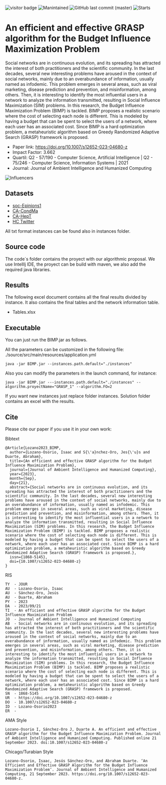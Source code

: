 ![visitor badge](https://vbr.wocr.tk/badge?page_id=isaaclo97.Budget-Influence-Maximization-Problem&color=be54c6&style=flat&logo=Github)
![Manintained](https://img.shields.io/badge/Maintained%3F-yes-green.svg)
![GitHub last commit (master)](https://img.shields.io/github/last-commit/isaaclo97/Budget-Influence-Maximization-Problem)
![Starts](https://img.shields.io/github/stars/isaaclo97/Budget-Influence-Maximization-Problem.svg)

# An efficient and effective GRASP algorithm for the Budget Influence Maximization Problem

Social networks are in continuous evolution, and its spreading has attracted the interest of both practitioners and the scientific community. In the last decades, several new interesting problems have aroused in the context of social networks, mainly due to an overabundance of information, usually named as infodemic. This problem emerges in several areas, such as viral marketing, disease prediction and prevention, and misinformation, among others. Then, it is interesting to identify the most influential users in a network to analyze the information transmitted, resulting in Social Influence Maximization (SIM) problems. In this research, the Budget Influence Maximization Problem (BIMP) is tackled. BIMP proposes a realistic scenario where the cost of selecting each node is different. This is modeled by having a budget that can be spent to select the users of a network, where each user has an associated cost. Since BIMP is a hard optimization problem, a metaheuristic algorithm based on Greedy Randomized Adaptive Search (GRASP) framework is proposed. 

* Paper link: <https://doi.org/10.1007/s12652-023-04680-z>
* Impact Factor: 3.662
* Quartil: Q2 - 57/190 - Computer Science, Artificial Intelligence | Q2 - 75/246 - Computer Science, Information Systems | 2021  <br>
* Journal: Journal of Ambient Intelligence and Humanized Computing

![Influencers](./img/influencers.jpg)

## Datasets

* [soc-Epinions1](https://snap.stanford.edu/data/soc-Epinions1.html)
* [CA-CondMa](https://snap.stanford.edu/data/ca-CondMat.html)
* [CA-HepT](https://snap.stanford.edu/data/ca-HepTh.html)
* [HC Twitter](./twitter/)


All txt format instances can be found also in instances folder.

## Source code

The code´s folder contains the proyect with our algorithmic proposal. We use IntellIj IDE, the proyect can be build with maven, we also add the required java libraries.


## Results

The following excel document contains all the final results divided by instance. It also contains the final tables and the network information table.

* Tables.xlsx


## Executable

You can just run the BIMP.jar as follows.

All the parameters can be customized in the following file: ./source/src/main/resources/application.yml

```
java -jar BIMP.jar --instances.path.default="./instances"
```

Also you can modify the parameters in the launch command, for instance:

```
java -jar BIMP.jar ---instances.path.default="./instances" --algorithm.proyectName="GRASP_1" --algorithm.FO=2 
```

If you want new instances just replace folder instances.
Solution folder contains an excel with the results.

## Cite

Please cite our paper if you use it in your own work:

Bibtext
```
﻿@Article{Lozano2023_BIMP,
  author={Lozano-Osorio, Isaac and S{\'a}nchez-Oro, Jes{\'u}s and Duarte, Abraham},
  title={An efficient and effective GRASP algorithm for the Budget Influence Maximization Problem},
  journal={Journal of Ambient Intelligence and Humanized Computing},
  year={2023},
  month={Sep},
  day={21},
  abstract={Social networks are in continuous evolution, and its spreading has attracted the interest of both practitioners and the scientific community. In the last decades, several new interesting problems have aroused in the context of social networks, mainly due to an overabundance of information, usually named as infodemic. This problem emerges in several areas, such as viral marketing, disease prediction and prevention, and misinformation, among others. Then, it is interesting to identify the most influential users in a network to analyze the information transmitted, resulting in Social Influence Maximization (SIM) problems. In this research, the Budget Influence Maximization Problem (BIMP) is tackled. BIMP proposes a realistic scenario where the cost of selecting each node is different. This is modeled by having a budget that can be spent to select the users of a network, where each user has an associated cost. Since BIMP is a hard optimization problem, a metaheuristic algorithm based on Greedy Randomized Adaptive Search (GRASP) framework is proposed.},
  issn={1868-5145},
  doi={10.1007/s12652-023-04680-z}
}
```

RIS
```
TY  - JOUR
AU  - Lozano-Osorio, Isaac
AU  - Sánchez-Oro, Jesús
AU  - Duarte, Abraham
PY  - 2023
DA  - 2023/09/21
TI  - An efficient and effective GRASP algorithm for the Budget Influence Maximization Problem
JO  - Journal of Ambient Intelligence and Humanized Computing
AB  - Social networks are in continuous evolution, and its spreading has attracted the interest of both practitioners and the scientific community. In the last decades, several new interesting problems have aroused in the context of social networks, mainly due to an overabundance of information, usually named as infodemic. This problem emerges in several areas, such as viral marketing, disease prediction and prevention, and misinformation, among others. Then, it is interesting to identify the most influential users in a network to analyze the information transmitted, resulting in Social Influence Maximization (SIM) problems. In this research, the Budget Influence Maximization Problem (BIMP) is tackled. BIMP proposes a realistic scenario where the cost of selecting each node is different. This is modeled by having a budget that can be spent to select the users of a network, where each user has an associated cost. Since BIMP is a hard optimization problem, a metaheuristic algorithm based on Greedy Randomized Adaptive Search (GRASP) framework is proposed.
SN  - 1868-5145
UR  - https://doi.org/10.1007/s12652-023-04680-z
DO  - 10.1007/s12652-023-04680-z
ID  - Lozano-Osorio2023
ER  - 
```

AMA Style
```
Lozano-Osorio I, Sánchez-Oro J, Duarte A. An efficient and effective GRASP algorithm for the Budget Influence Maximization Problem. Journal of Ambient Intelligence and Humanized Computing. Published online 21 September 2023. doi:10.1007/s12652-023-04680-z
```

Chicago/Turabian Style
```
Lozano-Osorio, Isaac, Jesús Sánchez-Oro, and Abraham Duarte. ‘An Efficient and Effective GRASP Algorithm for the Budget Influence Maximization Problem’. Journal of Ambient Intelligence and Humanized Computing, 21 September 2023. https://doi.org/10.1007/s12652-023-04680-z.
```
